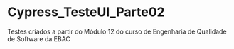 # Cypress_TesteUI_Parte02
Testes criados a partir do Módulo 12 do curso de Engenharia de Qualidade de Software da EBAC
